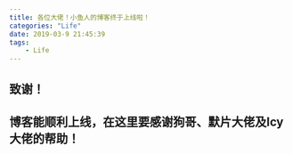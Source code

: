```yaml
---
title: 各位大佬！小鱼人的博客终于上线啦！
categories: "Life"
date: 2019-03-9 21:45:39
tags:
    - Life
---
```

## 致谢！
## 博客能顺利上线，在这里要感谢狗哥、默片大佬及Icy大佬的帮助！
